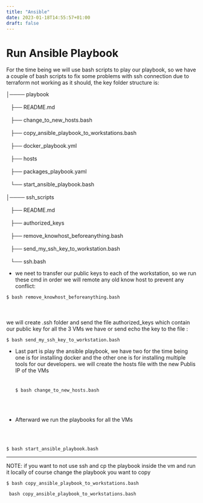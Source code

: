 ```yaml
---
title: "Ansible"
date: 2023-01-18T14:55:57+01:00
draft: false
---
```


# Run Ansible Playbook

For the time being we will use bash scripts to play our playbook, so we have a couple of bash scripts to fix some problems with ssh connection due to terraform not working as it should, the key folder structure is:



│──── playbook<br />  
    ├── README.md<br />  
    ├── change_to_new_hosts.bash<br />  
    ├── copy_ansible_playbook_to_workstations.bash<br />  
    ├── docker_playbook.yml<br />  
    ├── hosts<br />  
    ├── packages_playbook.yaml<br />  
    └── start_ansible_playbook.bash<br />  
│──── ssh_scripts<br />  
    ├── README.md<br />  
    ├── authorized_keys<br />  
    ├── remove_knowhost_beforeanything.bash<br />  
    ├── send_my_ssh_key_to_workstation.bash<br />  
    └──  ssh.bash<br />  

* we neet to transfer our public keys to each of the workstation, so we run these cmd in order
we will remote any old know host to prevent any conflict:

 `$ bash remove_knowhost_beforeanything.bash`<br />  
<br />  
we will create .ssh folder and send the file authorized_keys which contain our public key for all the 3 VMs we have or send echo the key to the file :

 `$ bash send_my_ssh_key_to_workstation.bash`

* Last part is play the ansible playbook, we have two for the time being one is for installing docker and the other one is for installing multiple tools for our developers.
we will create the hosts file with the new Publis IP of the VMs <br />  <br />  
 `$ bash change_to_new_hosts.bash`
<br />  
<br />  

* Afterward we run the playbooks for all the VMs
 <br /> 
 <br />  

 `$ bash start_ansible_playbook.bash`
 ________

NOTE: if you want to not use ssh and cp the playbook inside the vm and run it locally of course change the playbook you want to copy

 `$ bash copy_ansible_playbook_to_workstations.bash`

 
```
 bash copy_ansible_playbook_to_workstations.bash

```
